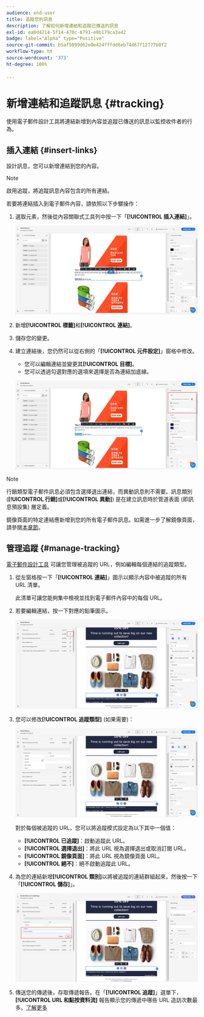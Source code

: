 ```yaml
---
audience: end-user
title: 追蹤您的訊息
description: 了解如何新增連結和追蹤已傳送的訊息
exl-id: ea0d4214-5f14-470c-8791-e8b179ca3a42
badge: label="Alpha" type="Positive"
source-git-commit: b5af5099d62e0e424fffdd8eb74d67f12777b0f2
workflow-type: ht
source-wordcount: '373'
ht-degree: 100%

---
```


# 新增連結和追蹤訊息 {#tracking}

使用電子郵件設計工具將連結新增到內容並追蹤已傳送的訊息以監控收件者的行為。

## 插入連結 {#insert-links}

設計訊息，您可以新增連結到您的內容。

>[!NOTE]
>
>啟用追蹤，將追蹤訊息內容包含的所有連結。

若要將連結插入到電子郵件內容，請依照以下步驟操作：

1. 選取元素，然後從內容關聯式工具列中按一下「**[!UICONTROL 插入連結]**」。

   ![](assets/message-tracking-insert-link.png)

1. 新增&#x200B;**[!UICONTROL 標籤]**&#x200B;和&#x200B;**[!UICONTROL 連結]**。

1. 儲存您的變更。

1. 建立連結後，您仍然可以從右側的「**[!UICONTROL 元件設定]**」窗格中修改。

   * 您可以編輯連結並變更其&#x200B;**[!UICONTROL 目標]**。
   * 您可以透過勾選對應的選項來選擇是否為連結加底線。

   ![](assets/message-tracking-link-settings.png)

>[!NOTE]
>
>行銷類型電子郵件訊息必須包含選擇退出連結，而異動訊息則不需要。訊息類別 (**[!UICONTROL 行銷]**&#x200B;或&#x200B;**[!UICONTROL 異動]**) 是在建立訊息時於管道表面 (即訊息預設集) 層定義。

鏡像頁面的特定連結應新增到您的所有電子郵件訊息。如需進一步了解鏡像頁面，請參閱[本章節](mirror-page.md)。

## 管理追蹤 {#manage-tracking}

[電子郵件設計工具](create-email-content.md) 可讓您管理被追蹤的 URL，例如編輯每個連結的追蹤類型。

1. 從左窗格按一下「**[!UICONTROL 連結]**」圖示以顯示內容中被追蹤的所有 URL 清單。

   此清單可讓您能夠集中檢視並找到電子郵件內容中的每個 URL。

1. 若要編輯連結，按一下對應的鉛筆圖示。

   ![](assets/message-tracking-edit-links.png)

1. 您可以修改&#x200B;**[!UICONTROL 追蹤類型]** (如果需要)：

   ![](assets/message-tracking-edit-a-link.png)

   對於每個被追蹤的 URL，您可以將追蹤模式設定為以下其中一個值：

   * **[!UICONTROL 已追蹤]**：啟動追蹤此 URL。
   * **[!UICONTROL 選擇退出]**：將此 URL 視為選擇退出或取消訂閱 URL。
   * **[!UICONTROL 鏡像頁面]**：將此 URL 視為鏡像頁面 URL。
   * **[!UICONTROL 絕不]**：絕不啟動追蹤此 URL。<!--This information is saved: if the URL appears again in a future message, its tracking is automatically deactivated.-->

1. 為您的連結新增&#x200B;**[!UICONTROL 類別]**&#x200B;以將被追蹤的連結群組起來，然後按一下「**[!UICONTROL 儲存]**」。

   ![](assets/message-tracking-edit-a-link_2.png)

1. 傳送您的傳遞後，存取傳遞報告。在「**[!UICONTROL 追蹤]**」選單下，**[!UICONTROL URL 和點按資料流]** 報告顯示您的傳遞中哪些 URL 造訪次數最多。[了解更多](../reporting/reports.md)
